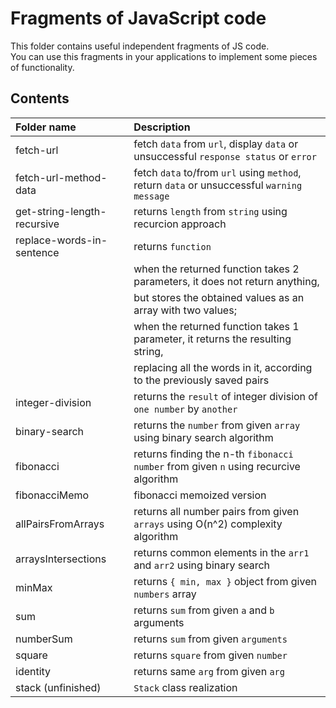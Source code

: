 # Fragments of JavaScript code

This folder contains useful independent fragments of JS code.  
You can use this fragments in your applications to implement some pieces of functionality.

## Contents

| Folder name                 | Description                                                                                |
| :-------------------------- | :----------------------------------------------------------------------------------------- |
| fetch-url                   | fetch `data` from `url`, display `data` or unsuccessful `response status` or `error`       |
| fetch-url-method-data       | fetch `data` to/from `url` using `method`, return `data` or unsuccessful `warning message` |
| get-string-length-recursive | returns `length` from `string` using recurcion approach                                    |
| replace-words-in-sentence   | returns `function`                                                                         |
|                             | when the returned function takes 2 parameters, it does not return anything,                |
|                             | but stores the obtained values as an array with two values;                                |
|                             | when the returned function takes 1 parameter, it returns the resulting string,             |
|                             | replacing all the words in it, according to the previously saved pairs                     |
| integer-division            | returns the `result` of integer division of `one number` by `another`                      |
| binary-search               | returns the `number` from given `array` using binary search algorithm                      |
| fibonacci                   | returns finding the n-th `fibonacci number` from given `n` using recurcive algorithm       |
| fibonacciMemo               | fibonacci memoized version                                                                 |
| allPairsFromArrays          | returns all number pairs from given `arrays` using O(n^2) complexity algorithm             |
| arraysIntersections         | returns common elements in the `arr1` and `arr2` using binary search                       |
| minMax                      | returns `{ min, max }` object from given `numbers` array                                   |
| sum                         | returns `sum` from given `a` and `b` arguments                                             |
| numberSum                   | returns `sum` from given `arguments`                                                       |
| square                      | returns `square` from given `number`                                                       |
| identity                    | returns same `arg` from given `arg`                                                        |
| stack (unfinished)          | `Stack` class realization                                                                  |
